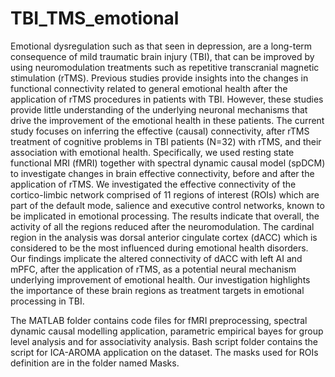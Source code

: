 # TBI_TMS_emotional
Emotional dysregulation such as that seen in depression, are a long-term consequence of mild traumatic brain injury (TBI), that can be improved by using neuromodulation
treatments such as repetitive transcranial magnetic stimulation (rTMS). Previous studies provide insights into the changes in functional connectivity related to general 
emotional health after the application of rTMS procedures in patients with TBI. However, these studies provide little understanding of the underlying neuronal mechanisms 
that drive the improvement of the emotional health in these patients. The current study focuses on inferring the effective (causal) connectivity, after rTMS treatment of 
cognitive problems in TBI patients (N=32) with rTMS, and their association with emotional health. Specifically, we used resting state functional MRI  (fMRI) together with
spectral dynamic causal model (spDCM) to investigate changes in brain effective connectivity, before and after the application of rTMS. We investigated the effective 
connectivity of the cortico-limbic network comprised of 11 regions of interest (ROIs) which are part of the default mode, salience and executive control networks, known 
to be implicated in emotional processing. The results indicate that overall, the activity of all the regions reduced after the neuromodulation. The cardinal region in the
analysis was dorsal anterior cingulate cortex (dACC) which is considered to be the most influenced during emotional health disorders. Our findings implicate the 
altered connectivity of dACC with left AI and mPFC,  after the application of rTMS, as a potential neural mechanism underlying improvement of emotional health.  Our 
investigation highlights the importance of these brain regions as treatment targets in emotional processing in TBI.

The MATLAB folder contains code files for fMRI preprocessing, spectral dynamic causal modelling application, parametric empirical bayes for group level analysis and
for associativity analysis. Bash script folder contains the script for ICA-AROMA application on the dataset. The masks used for ROIs definition are in the folder named 
Masks.
